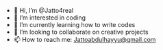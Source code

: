 - 👋 Hi, I’m @Jatto4real
- 👀 I’m interested in coding
- 🌱 I’m currently learning how to write codes
- 💞️ I’m looking to collaborate on creative projects
- 📫 How to reach me: Jattoabdulhayyu@gmail.com

<!---
Jatto4real/Jatto4real is a ✨ special ✨ repository because its `README.md` (this file) appears on your GitHub profile.
You can click the Preview link to take a look at your changes.
--->
